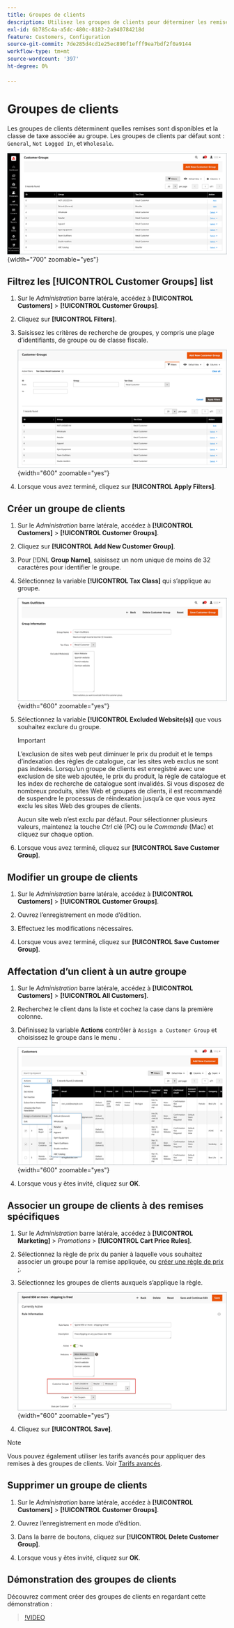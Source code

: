 ```yaml
---
title: Groupes de clients
description: Utilisez les groupes de clients pour déterminer les remises disponibles pour les clients affectés à un groupe et la classe de taxe associée au groupe.
exl-id: 6b785c4a-a5dc-480c-8182-2a940784218d
feature: Customers, Configuration
source-git-commit: 7de285d4cd1e25ec890f1efff9ea7bdf2f0a9144
workflow-type: tm+mt
source-wordcount: '397'
ht-degree: 0%

---
```


# Groupes de clients

Les groupes de clients déterminent quelles remises sont disponibles et la classe de taxe associée au groupe. Les groupes de clients par défaut sont : `General`, `Not Logged In`, et `Wholesale`.

![Groupes de clients](assets/customer-groups.png){width="700" zoomable="yes"}

## Filtrez les [!UICONTROL Customer Groups] list

1. Sur le _Administration_ barre latérale, accédez à **[!UICONTROL Customers]** > **[!UICONTROL Customer Groups]**.

1. Cliquez sur **[!UICONTROL Filters]**.

1. Saisissez les critères de recherche de groupes, y compris une plage d’identifiants, de groupe ou de classe fiscale.

   ![Options de filtrage](assets/groups-filters.png){width="600" zoomable="yes"}

1. Lorsque vous avez terminé, cliquez sur **[!UICONTROL Apply Filters]**.

## Créer un groupe de clients

1. Sur le _Administration_ barre latérale, accédez à **[!UICONTROL Customers]** > **[!UICONTROL Customer Groups]**.

1. Cliquez sur **[!UICONTROL Add New Customer Group]**.

1. Pour [!DNL **Group Name]**, saisissez un nom unique de moins de 32 caractères pour identifier le groupe.

1. Sélectionnez la variable **[!UICONTROL Tax Class]** qui s’applique au groupe.

   ![Informations sur le groupe](assets/group-information.png){width="600" zoomable="yes"}

1. Sélectionnez la variable **[!UICONTROL Excluded Website(s)]** que vous souhaitez exclure du groupe.

   >[!IMPORTANT]
   >
   >L’exclusion de sites web peut diminuer le prix du produit et le temps d’indexation des règles de catalogue, car les sites web exclus ne sont pas indexés. Lorsqu’un groupe de clients est enregistré avec une exclusion de site web ajoutée, le prix du produit, la règle de catalogue et les index de recherche de catalogue sont invalidés. Si vous disposez de nombreux produits, sites Web et groupes de clients, il est recommandé de suspendre le processus de réindexation jusqu’à ce que vous ayez exclu les sites Web des groupes de clients.

   Aucun site web n’est exclu par défaut. Pour sélectionner plusieurs valeurs, maintenez la touche _Ctrl_ clé (PC) ou le _Commande_ (Mac) et cliquez sur chaque option.

1. Lorsque vous avez terminé, cliquez sur **[!UICONTROL Save Customer Group]**.

## Modifier un groupe de clients

1. Sur le _Administration_ barre latérale, accédez à **[!UICONTROL Customers]** > **[!UICONTROL Customer Groups]**.

1. Ouvrez l’enregistrement en mode d’édition.

1. Effectuez les modifications nécessaires.

1. Lorsque vous avez terminé, cliquez sur **[!UICONTROL Save Customer Group]**.

## Affectation d’un client à un autre groupe

1. Sur le _Administration_ barre latérale, accédez à **[!UICONTROL Customers]** > **[!UICONTROL All Customers]**.

1. Recherchez le client dans la liste et cochez la case dans la première colonne.

1. Définissez la variable **Actions** contrôler à `Assign a Customer Group` et choisissez le groupe dans le menu .

   ![Attribution d’un groupe de clients](assets/group-assign.png){width="600" zoomable="yes"}

1. Lorsque vous y êtes invité, cliquez sur **OK**.

## Associer un groupe de clients à des remises spécifiques

1. Sur le _Administration_ barre latérale, accédez à **[!UICONTROL Marketing]** > _Promotions_ > **[!UICONTROL Cart Price Rules]**.

1. Sélectionnez la règle de prix du panier à laquelle vous souhaitez associer un groupe pour la remise appliquée, ou [créer une règle de prix ;](../merchandising-promotions/price-rules-catalog.md).

1. Sélectionnez les groupes de clients auxquels s’applique la règle.

   ![Groupe de clients vers des remises spécifiques](assets/group-discount.png){width="600" zoomable="yes"}

1. Cliquez sur **[!UICONTROL Save]**.

>[!NOTE]
>
> Vous pouvez également utiliser les tarifs avancés pour appliquer des remises à des groupes de clients. Voir [Tarifs avancés](../catalog/product-price-group.md).

## Supprimer un groupe de clients

1. Sur le _Administration_ barre latérale, accédez à **[!UICONTROL Customers]** > **[!UICONTROL Customer Groups]**.

1. Ouvrez l’enregistrement en mode d’édition.

1. Dans la barre de boutons, cliquez sur **[!UICONTROL Delete Customer Group]**.

1. Lorsque vous y êtes invité, cliquez sur **OK**.

## Démonstration des groupes de clients

Découvrez comment créer des groupes de clients en regardant cette démonstration :

>[!VIDEO](https://video.tv.adobe.com/v/343660/?quality=12)
